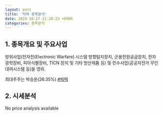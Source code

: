 ```yaml
---
layout: post
title: '빅텍 종목분석'
date: 2024-10-27 21:20:23 +0900
categories: 종목분석
---
```


## 1. 종목개요 및 주요사업

방위사업(전자전(Electronic Warfare) 시스템 방향탐지장치, 군용전원공급장치, 전자광학장비, 피아식별장비, TICN 장치 및 기타 방산제품 등) 및 민수사업(공공자전거 무인대여시스템 등)을 영위.

최대주주는 박승운(26.35%)
[#빅텍](#)

## 2. 시세분석

No price analysis available

